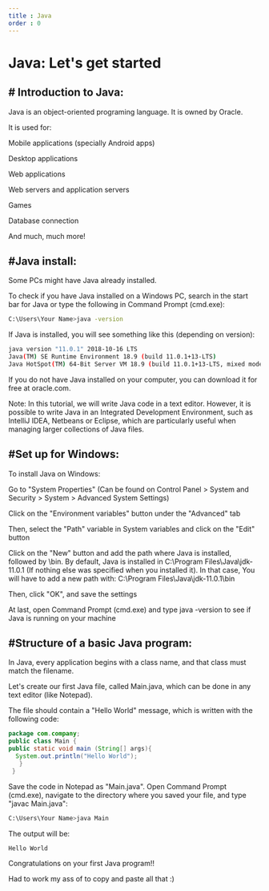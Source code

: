 ```yaml
---
title : Java
order : 0
---
```

# Java: Let's get started
## # Introduction to Java:
Java is an object-oriented programing language.
It is owned by Oracle.

It is used for:

Mobile applications (specially Android apps)

Desktop applications

Web applications

Web servers and application servers

Games

Database connection

And much, much more!
## #Java install:
Some PCs might have Java already installed.

To check if you have Java installed on a Windows PC, search in the start bar for Java or type the following in Command Prompt (cmd.exe):
```bash
C:\Users\Your Name>java -version
```
If Java is installed, you will see something like this (depending on version):
```bash
java version "11.0.1" 2018-10-16 LTS
Java(TM) SE Runtime Environment 18.9 (build 11.0.1+13-LTS)
Java HotSpot(TM) 64-Bit Server VM 18.9 (build 11.0.1+13-LTS, mixed mode)
```
If you do not have Java installed on your computer, you can download it for free at oracle.com.

Note: In this tutorial, we will write Java code in a text editor. However, it is possible to write Java in an Integrated Development Environment, such as IntelliJ IDEA, Netbeans or Eclipse, which are particularly useful when managing larger collections of Java files.
## #Set up for Windows:
To install Java on Windows:

Go to "System Properties" (Can be found on Control Panel > System and Security > System > Advanced System Settings)

Click on the "Environment variables" button under the "Advanced" tab

Then, select the "Path" variable in System variables and click on the "Edit" button

Click on the "New" button and add the path where Java is installed, followed by \bin. By default, Java is installed in C:\Program Files\Java\jdk-11.0.1 (If nothing else was specified when you installed it). In that case, You will have to add a new path with: C:\Program Files\Java\jdk-11.0.1\bin

Then, click "OK", and save the settings

At last, open Command Prompt (cmd.exe) and type java -version to see if Java is running on your machine
## #Structure of a basic Java program:
In Java, every application begins with a class name, and that class must match the filename.

Let's create our first Java file, called Main.java, which can be done in any text editor (like Notepad).

The file should contain a "Hello World" message, which is written with the following code:
```java
package com.company;
public class Main {
public static void main (String[] args){
  System.out.println("Hello World");
   }
 }
```
Save the code in Notepad as "Main.java". Open Command Prompt (cmd.exe), navigate to the directory where you saved your file, and type "javac Main.java":
```bash
C:\Users\Your Name>java Main
```
The output will be:
```bash
Hello World
```
Congratulations on your first Java program!!

Had to work my ass of to copy and paste all that :)